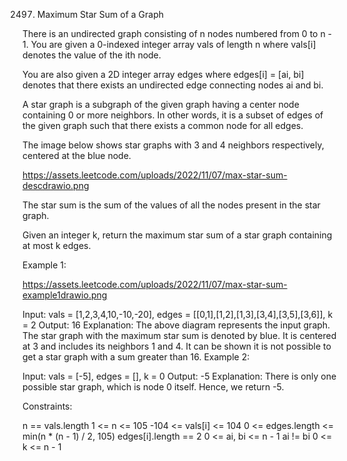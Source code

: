 2497. Maximum Star Sum of a Graph

There is an undirected graph consisting of n nodes numbered from 0 to n - 1. You are given a 0-indexed integer array vals of length n where vals[i] denotes the value of the ith node.

You are also given a 2D integer array edges where edges[i] = [ai, bi] denotes that there exists an undirected edge connecting nodes ai and bi.

A star graph is a subgraph of the given graph having a center node containing 0 or more neighbors. In other words, it is a subset of edges of the given graph such that there exists a common node for all edges.

The image below shows star graphs with 3 and 4 neighbors respectively, centered at the blue node.

https://assets.leetcode.com/uploads/2022/11/07/max-star-sum-descdrawio.png

The star sum is the sum of the values of all the nodes present in the star graph.

Given an integer k, return the maximum star sum of a star graph containing at most k edges.

Example 1:

https://assets.leetcode.com/uploads/2022/11/07/max-star-sum-example1drawio.png

Input: vals = [1,2,3,4,10,-10,-20], edges = [[0,1],[1,2],[1,3],[3,4],[3,5],[3,6]], k = 2
Output: 16
Explanation: The above diagram represents the input graph.
The star graph with the maximum star sum is denoted by blue. It is centered at 3 and includes its neighbors 1 and 4.
It can be shown it is not possible to get a star graph with a sum greater than 16.
Example 2:

Input: vals = [-5], edges = [], k = 0
Output: -5
Explanation: There is only one possible star graph, which is node 0 itself.
Hence, we return -5.

Constraints:

n == vals.length
1 <= n <= 105
-104 <= vals[i] <= 104
0 <= edges.length <= min(n \* (n - 1) / 2, 105)
edges[i].length == 2
0 <= ai, bi <= n - 1
ai != bi
0 <= k <= n - 1
